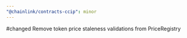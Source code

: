 ```yaml
---
"@chainlink/contracts-ccip": minor
---
```


#changed Remove token price staleness validations from PriceRegistry
